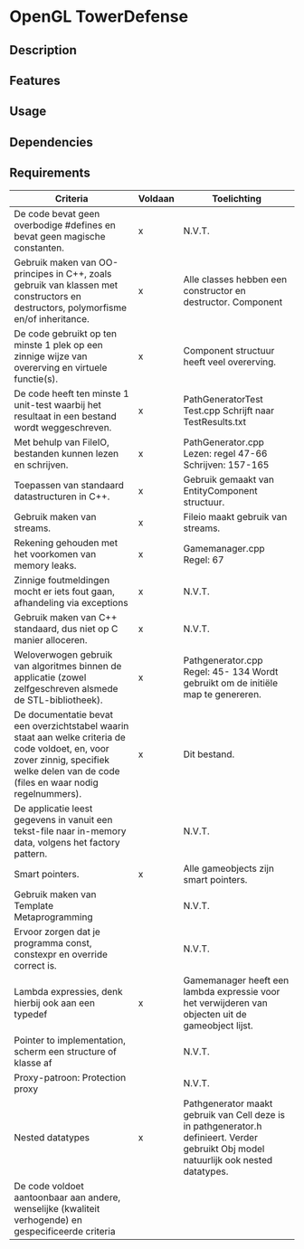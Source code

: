 # OpenGL TowerDefense

## Description

## Features

## Usage

## Dependencies

## Requirements

| Criteria                                                                                                                                                                                	| Voldaan 	| Toelichting                                                                                                                            	|
|-----------------------------------------------------------------------------------------------------------------------------------------------------------------------------------------	|---------	|----------------------------------------------------------------------------------------------------------------------------------------	|
| De code bevat geen overbodige #defines en bevat geen magische constanten.                                                                                                               	| x       	| N.V.T.                                                                                                                                 	|
| Gebruik maken van OO-principes in C++, zoals gebruik van klassen met constructors en destructors, polymorfisme en/of inheritance.                                                       	| x       	| Alle classes hebben een constructor en destructor. Component                                                                           	|
| De code gebruikt op ten minste 1 plek op een zinnige wijze van overerving en virtuele functie(s).                                                                                       	| x       	| Component structuur heeft veel overerving.                                                                                             	|
| De code heeft ten minste 1 unit-test waarbij het resultaat in een bestand wordt weggeschreven.                                                                                          	| x       	| PathGeneratorTest Test.cpp Schrijft naar TestResults.txt                                                                               	|
| Met behulp van FileIO, bestanden kunnen lezen en schrijven.                                                                                                                             	| x       	| PathGenerator.cpp Lezen: regel 47-66 Schrijven: 157-165                                                                                	|
| Toepassen van standaard datastructuren in C++.                                                                                                                                          	| x       	| Gebruik gemaakt van EntityComponent structuur.                                                                                         	|
| Gebruik maken van streams.                                                                                                                                                              	| x       	| Fileio maakt gebruik van streams.                                                                                                      	|
| Rekening gehouden met het voorkomen van memory leaks.                                                                                                                                   	| x       	| Gamemanager.cpp Regel: 67                                                                                                              	|
| Zinnige foutmeldingen mocht er iets fout gaan, afhandeling via exceptions                                                                                                               	| x       	| N.V.T.                                                                                                                                 	|
| Gebruik maken van C++ standaard, dus niet op C manier alloceren.                                                                                                                        	| x       	| N.V.T.                                                                                                                                 	|
| Weloverwogen gebruik van algoritmes binnen de applicatie (zowel zelfgeschreven alsmede de STL-bibliotheek).                                                                             	| x       	| Pathgenerator.cpp Regel: 45- 134 Wordt gebruikt om de initiële map te genereren.                                                       	|
| De documentatie bevat een overzichtstabel waarin staat aan welke criteria de code voldoet, en, voor zover zinnig, specifiek welke delen van de code (files en waar nodig regelnummers). 	| x       	| Dit bestand.                                                                                                                           	|
| De applicatie leest gegevens in vanuit een tekst-file naar in-memory data, volgens het factory pattern.                                                                                 	|         	| N.V.T.                                                                                                                                 	|
| Smart pointers.                                                                                                                                                                         	| x       	| Alle gameobjects zijn smart pointers.                                                                                                  	|
| Gebruik maken van Template Metaprogramming                                                                                                                                              	|         	| N.V.T.                                                                                                                                 	|
| Ervoor zorgen dat je programma const, constexpr en override correct is.                                                                                                                 	|         	| N.V.T.                                                                                                                                 	|
| Lambda expressies, denk hierbij ook aan een typedef                                                                                                                                     	| x       	| Gamemanager heeft een lambda expressie voor het verwijderen van objecten uit de gameobject lijst.                                      	|
| Pointer to implementation, scherm een structure of klasse af                                                                                                                            	|         	| N.V.T.                                                                                                                                 	|
| Proxy-patroon: Protection proxy                                                                                                                                                         	|         	| N.V.T.                                                                                                                                 	|
| Nested datatypes                                                                                                                                                                        	| x       	| Pathgenerator maakt gebruik van Cell deze is in pathgenerator.h definieert. Verder gebruikt Obj model natuurlijk ook nested datatypes. 	|
| De code voldoet aantoonbaar aan andere, wenselijke (kwaliteit verhogende) en gespecificeerde criteria                                                                                   	|         	|                                                                                                                                        	|